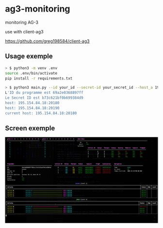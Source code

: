 # ag3-monitoring
monitoring AG-3

use with client-ag3

https://github.com/greg198584/client-ag3

## Usage exemple

```bash
> $ python3 -m venv .env 
source .env/bin/activate
pip install -r requirements.txt
```

```bash
> $ python3 main.py --id your_id --secret-id your_secret_id --host_a 195.154.84.18:20180 --host_b 195.154.84.18:20190 --current_host 195.154.84.18:20180
L'ID du programme est 69a2e0368897ff
Le Secret ID est b73c621bf0b699384d9
host: 195.154.84.18:20180
host: 195.154.84.18:20190
current host: 195.154.84.18:20180
```

## Screen exemple

![alt text](img/screen_demo.png)
